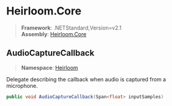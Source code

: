 # Heirloom.Core

> **Framework**: .NETStandard,Version=v2.1  
> **Assembly**: [Heirloom.Core][0]  

## AudioCaptureCallback

> **Namespace**: [Heirloom][0]  

Delegate describing the callback when audio is captured from a microphone.

```cs
public void AudioCaptureCallback(Span<float> inputSamples)
```

[0]: ../../Heirloom.Core.md

